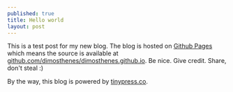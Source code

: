 ```yaml
---
published: true
title: Hello world
layout: post
---
```

This is a test post for my new blog. The blog is hosted on [Github Pages](http://pages.github.com/) which means the source is available at [github.com/dimosthenes/dimosthenes.github.io](http://github.com/dimosthenes/dimosthenes.github.io). Be nice. Give credit. Share, don't steal :)

By the way, this blog is powered by [tinypress.co](https://tinypress.co).